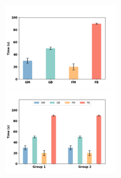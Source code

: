 
<div>
  <a href="/BarChart/BarChart_withErrorBar_vertical.py">
    <img src="/img/BarChart_withErrorBar_vertical.png" alt="Image 1" width="300" />
  </a>
  <a href="/BarChart/BarChart_withErrorBar_vertical_group.py">
    <img src="/img/BarChart_withErrorBar_vertical_group.png" alt="Image 2" width="300" />
  </a>

</div>
